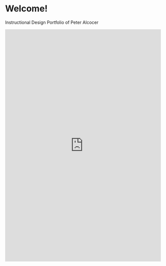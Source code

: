 # Welcome!

Instructional Design Portfolio of Peter Alcocer
<iframe src="https://palcocer727.github.io/Kaizen-E-Learning/" width="100%" height="750" frameborder="0" scrolling="no"></iframe>
